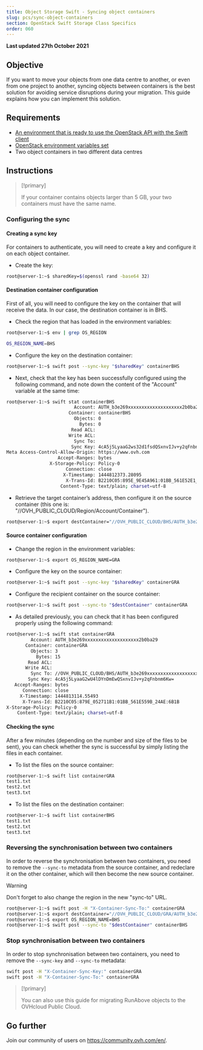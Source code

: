 ```yaml
---
title: Object Storage Swift - Syncing object containers
slug: pcs/sync-object-containers
section: OpenStack Swift Storage Class Specifics
order: 060
---
```


**Last updated 27th October 2021**

## Objective

If you want to move your objects from one data centre to another, or even from one project to another, syncing objects between containers is the best solution for avoiding service disruptions during your migration. This guide explains how you can implement this solution.


## Requirements

- [An environment that is ready to use the OpenStack API with the Swift client](https://docs.ovh.com/sg/en/storage/public-cloud/prepare_the_environment_for_using_the_openstack_api)
- [OpenStack environment variables set](https://docs.ovh.com/sg/en/storage/public-cloud/set-openstack-environment-variables)
- Two object containers in two different data centres


## Instructions

> [!primary]
>
> If your container contains objects larger than 5 GB, your two containers must have the same name.
>

### Configuring the sync

#### Creating a sync key

For containers to authenticate, you will need to create a key and configure it on each object container.

- Create the key:

```bash
root@server-1:~$ sharedKey=$(openssl rand -base64 32)
```

#### Destination container configuration

First of all, you will need to configure the key on the container that will receive the data. In our case, the destination container is in BHS.

- Check the region that has loaded in the environment variables:

```bash
root@server-1:~$ env | grep OS_REGION

OS_REGION_NAME=BHS
```

- Configure the key on the destination container:

```bash
root@server-1:~$ swift post --sync-key "$sharedKey" containerBHS
```

- Next, check that the key has been successfully configured using the following command, and note down the content of the "Account" variable at the same time:

```bash
root@server-1:~$ swift stat containerBHS
                         Account: AUTH_b3e269xxxxxxxxxxxxxxxxxxxx2b0ba29
                       Container: containerBHS
                         Objects: 0
                           Bytes: 0
                        Read ACL:
                       Write ACL:
                         Sync To:
                        Sync Key: 4cA5j5LyaaG2ws32d1fsdQSxnvIJv+y2qFnbnm6Kw=
Meta Access-Control-Allow-Origin: https://www.ovh.com
                   Accept-Ranges: bytes
                X-Storage-Policy: Policy-0
                      Connection: close
                     X-Timestamp: 1444812373.28095
                      X-Trans-Id: B2210C05:895E_9E45A961:01BB_561E52E1_16A3:5298
                    Content-Type: text/plain; charset=utf-8
```

- Retrieve the target container’s address, then configure it on the source container (this one is: "//OVH_PUBLIC_CLOUD/Region/Account/Container").

```bash
root@server-1:~$ export destContainer="//OVH_PUBLIC_CLOUD/BHS/AUTH_b3e269xxxxxxxxxxxxxxxxxxxx2b0ba29/containerBHS"
```

#### Source container configuration

- Change the region in the environment variables:

```bash
root@server-1:~$ export OS_REGION_NAME=GRA
```

- Configure the key on the source container:

```bash
root@server-1:~$ swift post --sync-key "$sharedKey" containerGRA
```

- Configure the recipient container on the source container:

```bash
root@server-1:~$ swift post --sync-to "$destContainer" containerGRA
```

- As detailed previously, you can check that it has been configured properly using the following command:

```bash
root@server-1:~$ swift stat containerGRA
         Account: AUTH_b3e269xxxxxxxxxxxxxxxxxxxx2b0ba29
       Container: containerGRA
         Objects: 3
           Bytes: 15
        Read ACL:
       Write ACL:
         Sync To: //OVH_PUBLIC_CLOUD/BHS/AUTH_b3e269xxxxxxxxxxxxxxxxxxxx2b0ba29/containerBHS
        Sync Key: 4cA5j5LyaaG2wU4lDYnDmEwQSxnvIJv+y2qFnbnm6Kw=
   Accept-Ranges: bytes
      Connection: close
     X-Timestamp: 1444813114.55493
      X-Trans-Id: B2210C05:879E_052711B1:01BB_561E559B_24AE:6B1B
X-Storage-Policy: Policy-0
    Content-Type: text/plain; charset=utf-8
```



#### Checking the sync

After a few minutes (depending on the number and size of the files to be sent), you can check whether the sync is successful by simply listing the files in each container.

- To list the files on the source container:

```bash
root@server-1:~$ swift list containerGRA
test1.txt
test2.txt
test3.txt
```

- To list the files on the destination container:

```bash
root@server-1:~$ swift list containerBHS
test1.txt
test2.txt
test3.txt
```

### Reversing the synchronisation between two containers

In order to reverse the synchronisation between two containers, you need to remove the `--sync-to` metadata from the source container, and redeclare it on the other container, which will then become the new source container.

> [!warning]
>
> Don't forget to also change the region in the new "sync-to" URL.
>

```bash
root@server-1:~$ swift post -H "X-Container-Sync-To:" containerGRA
root@server-1:~$ export destContainer="//OVH_PUBLIC_CLOUD/GRA/AUTH_b3e269xxxxxxxxxxxxxxxxxxxx2b0ba29/containerGRA"
root@server-1:~$ export OS_REGION_NAME=BHS
root@server-1:~$ swift post --sync-to "$destContainer" containerBHS
```

### Stop synchronisation between two containers

In order to stop synchronisation between two containers, you need to remove the `--sync-key` and `--sync-to` metadata:

```bash
swift post -H "X-Container-Sync-Key:" containerGRA
swift post -H "X-Container-Sync-To:" containerGRA
```

> [!primary]
>
> You can also use this guide for migrating RunAbove objects to the OVHcloud Public Cloud.
>

## Go further

Join our community of users on <https://community.ovh.com/en/>.
